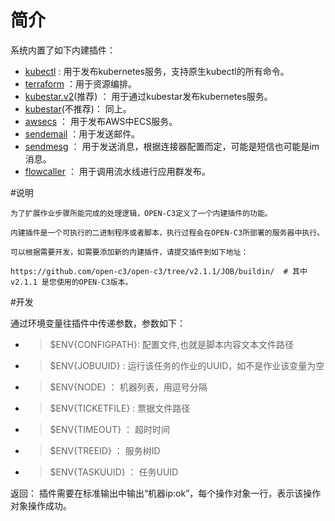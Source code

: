 # 简介

系统内置了如下内建插件：

* [kubectl](/kubectl/README.md) : 用于发布kubernetes服务，支持原生kubectl的所有命令。
* [terraform](/terraform/README.md) ：用于资源编排。
* [kubestar.v2](/kubestar.v2/README.md)(推荐) ： 用于通过kubestar发布kubernetes服务。
* [kubestar](/kubestar/README.md)(不推荐)：  同上。
* [awsecs](/awsecs/README.md) ： 用于发布AWS中ECS服务。
* [sendemail](/sendemail/README.md) ：用于发送邮件。
* [sendmesg](/sendmesg/README.md) ： 用于发送消息，根据连接器配置而定，可能是短信也可能是im消息。
* [flowcaller](/flowcaller/README.md) ： 用于调用流水线进行应用群发布。

#说明

```
为了扩展作业步骤所能完成的处理逻辑，OPEN-C3定义了一个内建插件的功能。

内建插件是一个可执行的二进制程序或者脚本，执行过程会在OPEN-C3所部署的服务器中执行。

可以根据需要开发，如需要添加新的内建插件，请提交插件到如下地址：

https://github.com/open-c3/open-c3/tree/v2.1.1/JOB/buildin/  # 其中v2.1.1 是您使用的OPEN-C3版本。
```

#开发

通过环境变量往插件中传递参数，参数如下：

* > $ENV{CONFIGPATH}: 配置文件,也就是脚本内容文本文件路径
* > $ENV{JOBUUID} : 运行该任务的作业的UUID，如不是作业该变量为空
* > $ENV{NODE} ： 机器列表，用逗号分隔
* > $ENV{TICKETFILE} : 票据文件路径
* > $ENV{TIMEOUT} ： 超时时间
* > $ENV{TREEID} ： 服务树ID
* > $ENV{TASKUUID} ： 任务UUID

返回：
插件需要在标准输出中输出“机器ip:ok”，每个操作对象一行，表示该操作对象操作成功。

